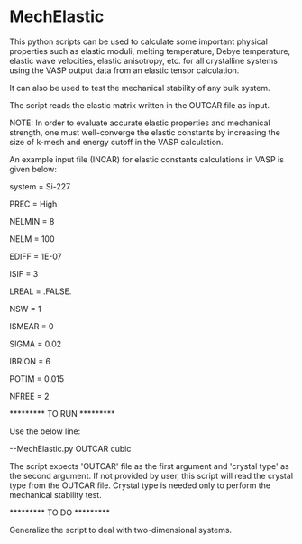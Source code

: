 # MechElastic
This python scripts can be used to calculate some important physical properties such as elastic moduli, melting temperature, Debye temperature, elastic wave velocities, elastic anisotropy, etc. for all crystalline systems using the VASP output data from an elastic tensor calculation.

It can also be used to test the mechanical stability of any bulk system. 

The script reads the elastic matrix written in the OUTCAR file as input. 
 
NOTE: In order to evaluate accurate elastic properties and mechanical strength, one must well-converge the elastic constants by increasing the size of k-mesh and energy cutoff in the VASP calculation. 

An example input file (INCAR) for elastic constants calculations in VASP is given below: 

system   =  Si-227

PREC      =  High

NELMIN    =  8

NELM      =  100

EDIFF     =  1E-07

ISIF      =  3

LREAL     = .FALSE.

NSW       = 1

ISMEAR    = 0     

SIGMA     =  0.02

IBRION    = 6

POTIM     = 0.015

NFREE     = 2




********* TO RUN *********

Use the below line:

--MechElastic.py OUTCAR cubic

The script expects 'OUTCAR' file as the first argument and 'crystal type' as the second argument. If not provided by user, this script will read the crystal type from the OUTCAR file. Crystal type is needed only to perform the mechanical stability test. 


********* TO DO *********

Generalize the script to deal with two-dimensional systems.
